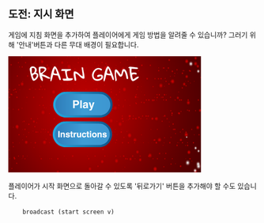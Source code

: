 ## 도전: 지시 화면

게임에 지침 화면을 추가하여 플레이어에게 게임 방법을 알려줄 수 있습니까? 그러기 위해 '안내'버튼과 다른 무대 배경이 필요합니다.

![스크린샷](images/brain-instructions.png)

플레이어가 시작 화면으로 돌아갈 수 있도록 '뒤로가기' 버튼을 추가해야 할 수도 있습니다.

```blocks3
    broadcast (start screen v)
```